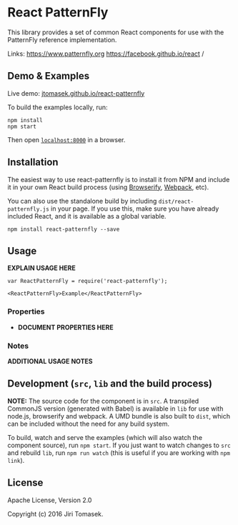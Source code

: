 # React PatternFly

This library provides a set of common React components for use with the PatternFly reference implementation.

Links:
https://www.patternfly.org
https://facebook.github.io/react  /


## Demo & Examples

Live demo: [jtomasek.github.io/react-patternfly](http://jtomasek.github.io/react-patternfly/)

To build the examples locally, run:

```
npm install
npm start
```

Then open [`localhost:8000`](http://localhost:8000) in a browser.


## Installation

The easiest way to use react-patternfly is to install it from NPM and include it in your own React build process (using [Browserify](http://browserify.org), [Webpack](http://webpack.github.io/), etc).

You can also use the standalone build by including `dist/react-patternfly.js` in your page. If you use this, make sure you have already included React, and it is available as a global variable.

```
npm install react-patternfly --save
```


## Usage

__EXPLAIN USAGE HERE__

```
var ReactPatternFly = require('react-patternfly');

<ReactPatternFly>Example</ReactPatternFly>
```

### Properties

* __DOCUMENT PROPERTIES HERE__

### Notes

__ADDITIONAL USAGE NOTES__


## Development (`src`, `lib` and the build process)

**NOTE:** The source code for the component is in `src`. A transpiled CommonJS version (generated with Babel) is available in `lib` for use with node.js, browserify and webpack. A UMD bundle is also built to `dist`, which can be included without the need for any build system.

To build, watch and serve the examples (which will also watch the component source), run `npm start`. If you just want to watch changes to `src` and rebuild `lib`, run `npm run watch` (this is useful if you are working with `npm link`).

## License

Apache License, Version 2.0

Copyright (c) 2016 Jiri Tomasek.
